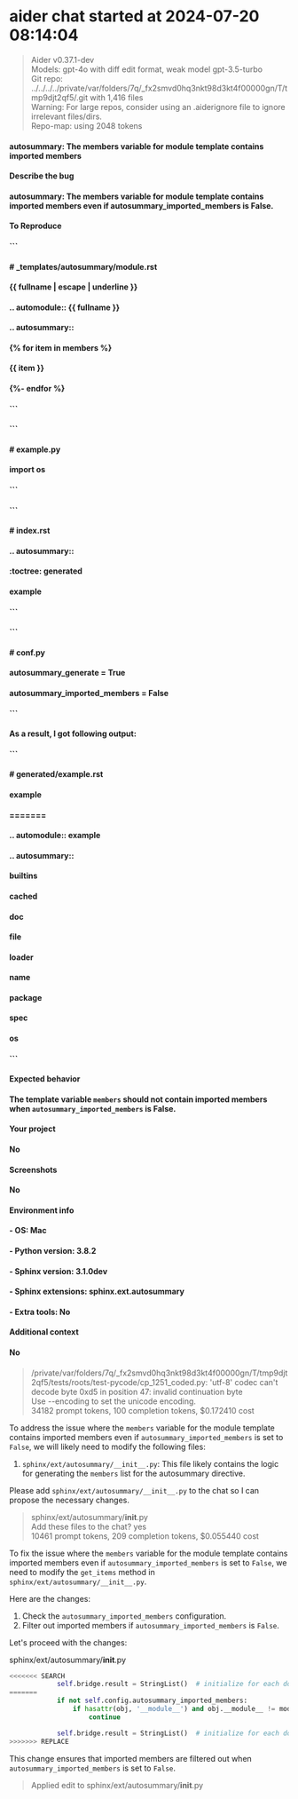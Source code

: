 
# aider chat started at 2024-07-20 08:14:04

> Aider v0.37.1-dev  
> Models: gpt-4o with diff edit format, weak model gpt-3.5-turbo  
> Git repo: ../../../../private/var/folders/7q/_fx2smvd0hq3nkt98d3kt4f00000gn/T/tmp9djt2qf5/.git with 1,416 files  
> Warning: For large repos, consider using an .aiderignore file to ignore irrelevant files/dirs.  
> Repo-map: using 2048 tokens  

#### autosummary: The members variable for module template contains imported members  
#### **Describe the bug**  
#### autosummary: The members variable for module template contains imported members even if autosummary_imported_members is False.  
####   
#### **To Reproduce**  
####   
#### ```  
#### # _templates/autosummary/module.rst  
#### {{ fullname | escape | underline }}  
####   
#### .. automodule:: {{ fullname }}  
####   
####    .. autosummary::  
####    {% for item in members %}  
####       {{ item }}  
####    {%- endfor %}  
####   
#### ```  
#### ```  
#### # example.py  
#### import os  
#### ```  
#### ```  
#### # index.rst  
#### .. autosummary::  
####    :toctree: generated  
####   
####    example  
#### ```  
#### ```  
#### # conf.py  
#### autosummary_generate = True  
#### autosummary_imported_members = False  
#### ```  
####   
#### As a result, I got following output:  
#### ```  
#### # generated/example.rst  
#### example  
#### =======  
####   
#### .. automodule:: example  
####   
####    .. autosummary::  
####   
####       __builtins__  
####       __cached__  
####       __doc__  
####       __file__  
####       __loader__  
####       __name__  
####       __package__  
####       __spec__  
####       os  
#### ```  
####   
#### **Expected behavior**  
#### The template variable `members` should not contain imported members when `autosummary_imported_members` is False.  
####   
#### **Your project**  
#### No  
####   
#### **Screenshots**  
#### No  
####   
#### **Environment info**  
#### - OS: Mac  
#### - Python version: 3.8.2  
#### - Sphinx version: 3.1.0dev  
#### - Sphinx extensions:  sphinx.ext.autosummary  
#### - Extra tools: No  
####   
#### **Additional context**  
#### No  
####  
> /private/var/folders/7q/_fx2smvd0hq3nkt98d3kt4f00000gn/T/tmp9djt2qf5/tests/roots/test-pycode/cp_1251_coded.py: 'utf-8' codec can't decode byte 0xd5 in position 47: invalid continuation byte  
> Use --encoding to set the unicode encoding.  
> 34182 prompt tokens, 100 completion tokens, $0.172410 cost  

To address the issue where the `members` variable for the module template contains imported members even if `autosummary_imported_members` is set to `False`, we will likely need to modify the following files:

1. `sphinx/ext/autosummary/__init__.py`: This file likely contains the logic for generating the `members` list for the autosummary directive.

Please add `sphinx/ext/autosummary/__init__.py` to the chat so I can propose the necessary changes.

> sphinx/ext/autosummary/__init__.py  
> Add these files to the chat? yes  
> 10461 prompt tokens, 209 completion tokens, $0.055440 cost  

To fix the issue where the `members` variable for the module template contains imported members even if `autosummary_imported_members` is set to `False`, we need to modify the `get_items` method in `sphinx/ext/autosummary/__init__.py`.

Here are the changes:

1. Check the `autosummary_imported_members` configuration.
2. Filter out imported members if `autosummary_imported_members` is `False`.

Let's proceed with the changes:

sphinx/ext/autosummary/__init__.py
```python
<<<<<<< SEARCH
            self.bridge.result = StringList()  # initialize for each documenter
=======
            if not self.config.autosummary_imported_members:
                if hasattr(obj, '__module__') and obj.__module__ != modname:
                    continue

            self.bridge.result = StringList()  # initialize for each documenter
>>>>>>> REPLACE
```

This change ensures that imported members are filtered out when `autosummary_imported_members` is set to `False`.

> Applied edit to sphinx/ext/autosummary/__init__.py  
